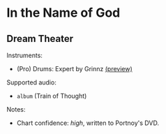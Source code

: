 # In the Name of God

## Dream Theater

Instruments:

  * (Pro) Drums: Expert by Grinnz
    [(preview)](http://pages.cs.wisc.edu/~tolly/customs/?artist=dream-theater&title=in-the-name-of-god)

Supported audio:

  * `album` (Train of Thought)

Notes:

  * Chart confidence: *high*, written to Portnoy's DVD.

